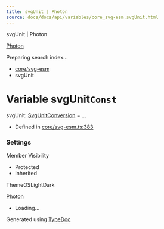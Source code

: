 ```yaml
---
title: svgUnit | Photon
source: docs/docs/api/variables/core_svg-esm.svgUnit.html
---
```


svgUnit | Photon

[Photon](../index.html)




Preparing search index...

* [core/svg-esm](../modules/core_svg-esm.html)
* svgUnit

# Variable svgUnit`Const`

svgUnit: [SvgUnitConversion](../interfaces/core_svg-esm.SvgUnitConversion.html) = ...

* Defined in [core/svg-esm.ts:383](https://github.com/mwhite454/photon/blob/main/packages/photon/src/core/svg-esm.ts#L383)

### Settings

Member Visibility

* Protected
* Inherited

ThemeOSLightDark

[Photon](../index.html)

* Loading...

Generated using [TypeDoc](https://typedoc.org/)

